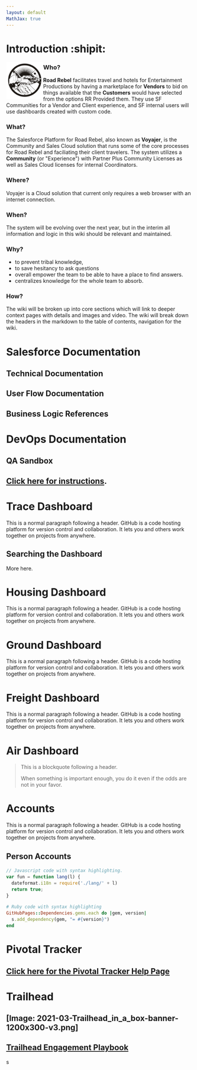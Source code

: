 ```yaml
---
layout: default
MathJax: true
---
```

# Introduction :shipit:

<img align="left" width="100" height="100" src="https://raw.githubusercontent.com/claytonboss7/githubpages/gh-pages/assets/images/welcome.png">

### Who? 

 **Road Rebel** facilitates travel and hotels for Entertainment Productions by having a marketplace for **Vendors** to bid on things available that the **Customers** would have selected from the options RR Provided them.  They use SF Communities for a Vendor and Client experience, and SF internal users will use dashboards created with custom code.

### What?
The Salesforce Platform for Road Rebel, also known as **Voyajer**, is the Community and Sales Cloud solution that runs some of the core processes for Road Rebel and faciliating their client travelers.
The system utilizes a **Community** (or "Experience") with Partner Plus Community Licenses as well as Sales Cloud licenses for internal Coordinators.

### Where?
Voyajer is a Cloud solution that current only requires a web browser with an internet connection.

### When?
The system will be evolving over the next year, but in the interim all information and logic in this wiki should be relevant and maintained.

### Why?
- to prevent tribal knowledge, 
- to save hesitancy to ask questions
- overall empower the team to be able to have a place to find answers.
- centralizes knowledge for the whole team to absorb.

### How?
The wiki will be broken up into core sections which will link to deeper context pages with details and images and video.  The wiki will break down the headers in the markdown to the table of contents, navigation for the wiki.

# Salesforce Documentation

## Technical Documentation

## User Flow Documentation
## Business Logic References
# DevOps Documentation

## QA Sandbox
## [Click here for instructions](./rrdev.html).

# Trace Dashboard

This is a normal paragraph following a header. GitHub is a code hosting platform for version control and collaboration. It lets you and others work together on projects from anywhere.

## Searching the Dashboard

More here.

# Housing Dashboard

This is a normal paragraph following a header. GitHub is a code hosting platform for version control and collaboration. It lets you and others work together on projects from anywhere.
# Ground Dashboard

This is a normal paragraph following a header. GitHub is a code hosting platform for version control and collaboration. It lets you and others work together on projects from anywhere.
# Freight Dashboard

This is a normal paragraph following a header. GitHub is a code hosting platform for version control and collaboration. It lets you and others work together on projects from anywhere.

# Air Dashboard

> This is a blockquote following a header.
>
> When something is important enough, you do it even if the odds are not in your favor.
# Accounts

This is a normal paragraph following a header. GitHub is a code hosting platform for version control and collaboration. It lets you and others work together on projects from anywhere.
## Person Accounts

```js
// Javascript code with syntax highlighting.
var fun = function lang(l) {
  dateformat.i18n = require('./lang/' + l)
  return true;
}
```

```ruby
# Ruby code with syntax highlighting
GitHubPages::Dependencies.gems.each do |gem, version|
  s.add_dependency(gem, "= #{version}")
end
```
# Pivotal Tracker

## [Click here for the Pivotal Tracker Help Page](./pivotal.md)

# Trailhead
## [Image: 2021-03-Trailhead_in_a_box-banner-1200x300-v3.png]
## [Trailhead Engagement Playbook](./trailhead.md)

s